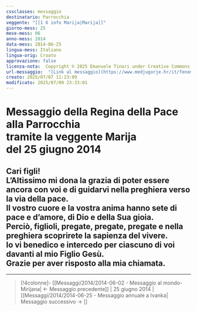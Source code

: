 ```yaml
---
cssclasses: messaggio
destinatario: Parrocchia
veggente: "[[1 6 info Marija|Marija]]"
giorno-mess: 25
mese-mess: 06
anno-mess: 2014
data-mess: 2014-06-25
lingua-mess: Italiano
lingua-orig: Croato
approvazione: false
licenza-nota:  Copyright © 2025 Emanuele Tinari under Creative Commons BY-NC-SA 4.0 https://creativecommons.org/licenses/by-nc-sa/4.0/
url-messaggio:  "[Link al messaggio](https://www.medjugorje.hr/it/fenomeno-di-medjugorje/messaggi-della-madonna/?datum=2014-6-25)"
creato: 2025/07/07 11:23:09
modificato: 2025/07/09 23:33:01
---
```


# Messaggio della Regina della Pace<br>alla Parrocchia<br>tramite la veggente Marija<br>del 25 giugno 2014

## Cari figli!<br>L’Altissimo mi dona la grazia di poter essere ancora con voi e di guidarvi nella preghiera verso la via della pace.<br>Il vostro cuore e la vostra anima hanno sete di pace e d’amore, di Dio e della Sua gioia.<br>Perciò, figlioli, pregate, pregate, pregate e nella preghiera scoprirete la sapienza del vivere.<br>Io vi benedico e intercedo per ciascuno di voi davanti al mio Figlio Gesù.<br>Grazie per aver risposto alla mia chiamata.

***

> [!4colonne]- [[Messaggi/2014/2014-06-02 - Messaggio al mondo-Mirijana| ← Messaggio precedente]] | 25 giugno 2014 | [[Messaggi/2014/2014-06-25 - Messaggio annuale a Ivanka| Messaggio successivo → ]]